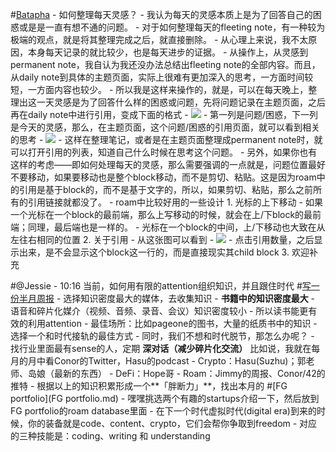 
#[Batapha](Batapha.md)
    - 如何整理每天灵感？
        - 我认为每天的灵感本质上是为了回答自己的困惑或是是一直有想不通的问题。
        - 对于如何整理每天的fleeting note，有一种较为极端的观点，就是将其整理完成之后，就直接删除。
            - 从心理上来说，我不太原因，本身每天记录的就比较少，也是每天进步的证据。
            - 从操作上，从灵感到permanent note，我自认为我还没办法总结出fleeting note的全部内容。而且，从daily note到具体的主题页面，实际上很难有更加深入的思考，一方面时间较短，一方面内容也较少。
        - 所以我是这样来操作的，就是，可以在每天晚上，整理出这一天灵感是为了回答什么样的困惑或问题，先将问题记录在主题页面，之后再在daily note中进行引用，变成下面的格式
            - ![](https://batapha-img.oss-cn-beijing.aliyuncs.com/img/%E6%88%AA%E5%B1%8F2020-11-22%2012.57.24.png)
            - 第一列是问题/困惑，下一列是今天的灵感，那么，在主题页面，这个问题/困惑的引用页面，就可以看到相关的思考
                - ![](https://batapha-img.oss-cn-beijing.aliyuncs.com/img/%E6%88%AA%E5%B1%8F2020-11-22%2012.59.19.png)
                - 这样在整理笔记，或者是在主题页面整理成permanent note时，就可以打开引用的列表，知道自己什么时候在思考这个问题。
            - 另外，如果你也有这样的考虑——即如何处理每天的灵感，那么需要强调的一点就是，问题位置最好不要移动，如果要移动也是整个block移动，而不是剪切、粘贴。这是因为roam中的引用是基于block的，而不是基于文字的，所以，如果剪切、粘贴，那么之前所有的引用链接就都没了。
    - roam中比较好用的一些设计
        1. 光标的上下移动
            - 如果一个光标在一个block的最前端，那么上写移动的时候，就会在上/下block的最前端；同理，最后端也是一样的。
            - 光标在一个block的中间，上/下移动也大致在从左往右相同的位置
        2. 关于引用
            - 从这张图可以看到
                - ![](https://batapha-img.oss-cn-beijing.aliyuncs.com/img/%E6%88%AA%E5%B1%8F2020-11-22%2012.59.19.png)
                - 点击引用数量，之后显示出来，是不会显示这个block这一行的，而是直接现实其child block
        3. 欢迎补充

#@Jessie
    - 10:16 当前，如何用有限的attention组织知识，并且跟住时代 #[写一份半月周报](写一份半月周报.md)
        - 选择知识密度最大的媒体，去收集知识
            - **书籍中的知识密度最大**
            - 语音和碎片化媒介（视频、音频、录音、会议）知识密度较小
            - 所以读书能更有效的利用attention
            - 最佳场所：比如pageone的图书，大量的纸质书中的知识
        - 选择一个和时代接轨的最佳方式 
            - 同时，我们不想和时代脱节，那怎么办呢？
            - 找行业里面最有sense的人，定期 **深对话（减少碎片化交流）**
比如说，我就在每月的月中看Conor的Twitter，Hasu的podcast
                - Crypto：Hasu(Suzhu)；郭老师、岛娘（最新的东西）
                - DeFi：Hope哥
                - Roam：Jimmy的周报、Conor/42的推特
        - 根据以上的知识积累形成一个**「胖断力」**，找出本月的 #[FG portfolio](FG portfolio.md)
            - 嘿嘿挑选两个有趣的startups介绍一下，然后放到FG portfolio的roam database里面
    - 在下一个时代虚拟时代(digital era)到来的时候，你的装备就是code、content、crypto，它们会帮你争取到freedom
        - 对应的三种技能是：coding、writing 和 understanding
